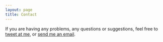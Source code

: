 ```yaml
---
layout: page
title: Contact
---
```


If you are having any problems, any questions or suggestions, feel free to [tweet at me](https://twitter.com/intent/tweet?text=%40TheDheerajReddy), or [send me an email](mailto:dheeraj98reddy@gmail.com).
